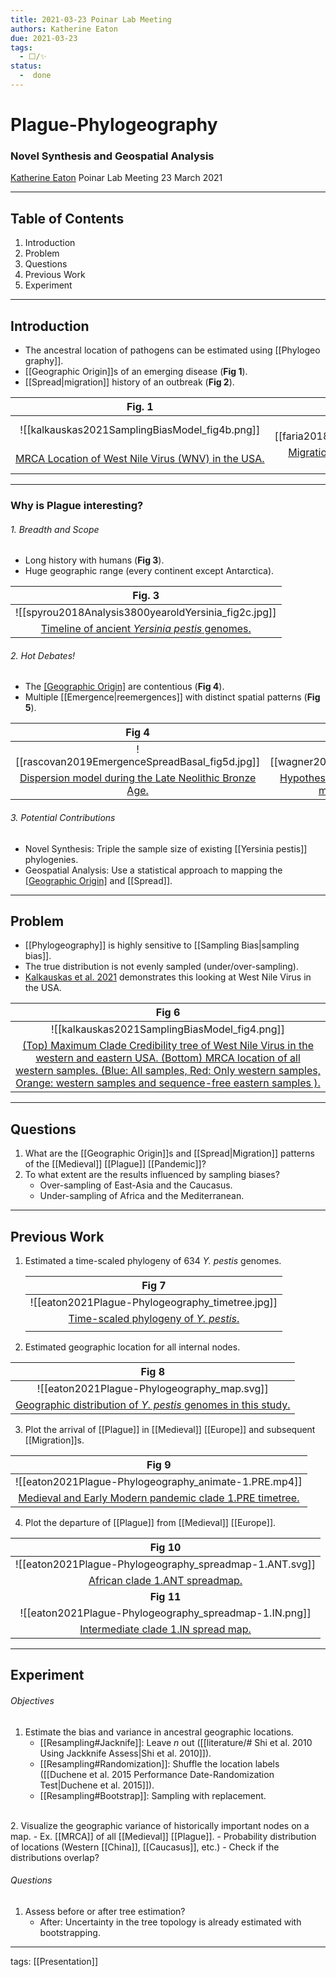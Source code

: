 ```yaml
---
title: 2021-03-23 Poinar Lab Meeting
authors: Katherine Eaton
due: 2021-03-23
tags:
  - ⬜/✨
status:
  -  done
---
```


# Plague-Phylogeography 
### Novel Synthesis and Geospatial Analysis

[Katherine Eaton](https://ktmeaton.github.io/)
Poinar Lab Meeting
23 March 2021

---

## Table of Contents

1. Introduction
2. Problem
3. Questions
4. Previous Work
5. Experiment
 
---

## Introduction

 - The ancestral location of pathogens can be estimated using [[Phylogeography]].
- [[Geographic Origin]]s of an emerging disease (**Fig 1**).
- [[Spread|migration]] history of an outbreak (**Fig 2**).

| Fig. 1                                            |                   Fig 2.                    |
|:-------------------------------------------------:|:-------------------------------------------:|
|  ![[kalkauskas2021SamplingBiasModel_fig4b.png]]   | ![[faria2018GenomicEpidemiologicalMonitoring_fig4e.jpg]] |
| [MRCA Location of West Nile Virus (WNV) in the USA.](Kalkauskas%20et%20al.%202021%20Sampling%20Bias%20Model.md) | [Migration of the Yellow Fever Virus (YFV) outbreak in Brazil.](Faria%20et%20al.%202018%20Genomic%20Epidemiological%20Monitoring.md) |

---

### Why is Plague interesting?

 ###### 1. Breadth and Scope
- Long history with humans (**Fig 3**).
- Huge geographic range (every continent except Antarctica).

|                      Fig. 3                       |
|:-------------------------------------------------:|
|           ![[spyrou2018Analysis3800yearoldYersinia_fig2c.jpg]]           |
| [Timeline of ancient <i>Yersinia pestis</i> genomes.](Spyrou%20et%20al.%202018%20Analysis%203800-Year-Old%20Yersinia.md) | 

 ###### 2. Hot Debates!
- The [[Geographic Origin]](s) are contentious (**Fig 4**).
- Multiple [[Emergence|reemergences]] with distinct spatial patterns (**Fig 5**).

|                                                   Fig 4                                                   |                              Fig 5                               |
|:---------------------------------------------------------------------------------------------------------:|:----------------------------------------------------------------:|
|                              ![[rascovan2019EmergenceSpreadBasal_fig5d.jpg]]                              |           ![[wagner2014YersiniaPestisPlague_fig4.jpg]]           |
| [Dispersion model during the Late Neolithic Bronze Age.](Rascovan%20et%20al.%202019%20Emergence%20Spread%20Basal.md) | [Hypothesized dissemination routes of the major plague pandemics.](Wagner%20et%20al.%202014%20Yersinia%20Pestis%20Plague.md) |

 ###### 3. Potential Contributions
- Novel Synthesis: Triple the sample size of existing [[Yersinia pestis]] phylogenies.
- Geospatial Analysis: Use a statistical approach to mapping the [[Geographic Origin]](s) and [[Spread]].

---

## Problem

- [[Phylogeography]] is highly sensitive to [[Sampling Bias|sampling bias]].
- The true distribution is not evenly sampled (under/over-sampling).
- [Kalkauskas et al. 2021](Kalkauskas%20et%20al.%202021%20Sampling%20Bias%20Model.md) demonstrates this looking at West Nile Virus in the USA.
 
|    Fig 6                                                                                      |
|:-----------------------------------------------------------------:|
| ![[kalkauskas2021SamplingBiasModel_fig4.png]] |
| [(Top) Maximum Clade Credibility tree of West Nile Virus in the western and eastern USA. (Bottom) MRCA location of all western samples. (Blue: All samples, Red: Only western samples, Orange: western samples and sequence-free eastern samples ).](Kalkauskas%20et%20al.%202021%20Sampling%20Bias%20Model.md) |

---

## Questions

1. What are the [[Geographic Origin]]s and [[Spread|Migration]] patterns of the [[Medieval]] [[Plague]] [[Pandemic]]?
1. To what extent are the results influenced by sampling biases?
	- Over-sampling of East-Asia and the Caucasus.
	- Under-sampling of Africa and the Mediterranean.
---

## Previous Work

1. Estimated a time-scaled phylogeny of 634  <i>Y. pestis</i> genomes.

	|                                     Fig 7                                     |
	|:-----------------------------------------------------------------------------:|
	|               ![[eaton2021Plague-Phylogeography_timetree.jpg]]                |
	| [Time-scaled phylogeny of <i>Y. pestis</i>. ](Eaton%20et%20al.%202021%20Plague%20Phylogeography%20Novel.md) |
	|                                                                               |

1. Estimated geographic location for all internal nodes.


| Fig  8                                                                                                      |
|:--------------------------------------------------------------------:|
| ![[eaton2021Plague-Phylogeography_map.svg]]                                |
| [Geographic distribution of <i>Y. pestis</i> genomes in this study.](Eaton%20et%20al.%202021%20Plague%20Phylogeography%20Novel.md)            |

3. Plot the arrival of [[Plague]] in [[Medieval]] [[Europe]] and subsequent [[Migration]]s.

|                                                Fig 9                                                 |
|:----------------------------------------------------------------------------------------------------:|
|                             ![[eaton2021Plague-Phylogeography_animate-1.PRE.mp4]]                              |
| [Medieval and Early Modern  pandemic clade 1.PRE timetree. ](Eaton%20et%20al.%202021%20Plague%20Phylogeography%20Novel.md) |
                					
4. Plot the departure of [[Plague]] from [[Medieval]] [[Europe]].

| Fig 10 |
|:---------:|
| ![[eaton2021Plague-Phylogeography_spreadmap-1.ANT.svg]] |
| [African  clade 1.ANT spreadmap. ](Eaton%20et%20al.%202021%20Plague%20Phylogeography%20Novel.md) |
| **Fig 11** |
| ![[eaton2021Plague-Phylogeography_spreadmap-1.IN.png]] |
| [Intermediate clade 1.IN spread map. ](Eaton%20et%20al.%202021%20Plague%20Phylogeography%20Novel.md) |

---

## Experiment

###### Objectives

1. Estimate the bias and variance in ancestral geographic locations.
	-  [[Resampling#Jacknife]]: Leave <i>n</i> out ([[literature/# Shi et al. 2010 Using Jackknife Assess|Shi et al. 2010]]).
	-   [[Resampling#Randomization]]: Shuffle the location labels ([[Duchene et al. 2015 Performance Date-Randomization Test|Duchene et al. 2015]]).
	-  [[Resampling#Bootstrap]]: Sampling with replacement. 
<br>	  
2. Visualize the geographic variance  of historically important nodes on a map.
	- Ex. [[MRCA]] of all [[Medieval]] [[Plague]].
	- Probability distribution of locations (Western [[China]], [[Caucasus]], etc.)
	- Check if the distributions overlap?
<br>

###### Questions

1. Assess before or after tree estimation?
	- After: Uncertainty in the tree topology is already estimated with bootstrapping.


---

tags: [[Presentation]]
